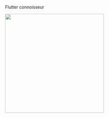 

Flutter connoisseur




 <img src="https://theloadshedding.com/wp-content/uploads/2023/02/Currently.png"  width="323" >
